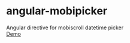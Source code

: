 angular-mobipicker
==================

Angular directive for mobiscroll datetime picker  
[Demo](http://plnkr.co/edit/3YqHB8LD6F1SVFUGxom6)
